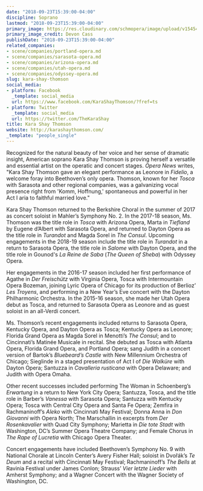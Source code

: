 ```yaml
---
date: "2018-09-23T15:39:00-04:00"
discipline: Soprano
lastmod: "2018-09-23T15:39:00-04:00"
primary_image: https://res.cloudinary.com/schmopera/image/upload/v1545409169/media/webhook-uploads/1537731298274/Press_Photo.jpg.jpg
primary_image_credit: Devon Cass
publishDate: "2018-09-23T15:39:00-04:00"
related_companies:
- scene/companies/portland-opera.md
- scene/companies/sarasota-opera.md
- scene/companies/arizona-opera.md
- scene/companies/utah-opera.md
- scene/companies/odyssey-opera.md
slug: kara-shay-thomson
social_media:
- platform: Facebook
  _template: social_media
  url: https://www.facebook.com/KaraShayThomson/?fref=ts
- platform: Twitter
  _template: social_media
  url: https://twitter.com/TheKaraShay
title: Kara Shay Thomson
website: http://karashaythomson.com/
_template: "people_single"
---
```


Recognized for the natural beauty of her voice and her sense of dramatic insight, American soprano Kara Shay Thomson is proving herself a versatile and essential artist on the operatic and concert stages. *Opera News* writes, "Kara Shay Thomson gave an elegant performance as Leonore in *Fidelio*, a welcome foray into Beethoven’s only opera. Thomson, known for her *Tosca* with Sarasota and other regional companies, was a galvanizing vocal presence right from 'Komm, Hoffnung,' spontaneous and powerful in her Act I aria to faithful married love." 

Kara Shay Thomson returned to the Berkshire Choral in the summer of 2017 as concert soloist in Mahler’s Symphony No. 2. In the 2017-18 season, Ms. Thomson was the title role in *Tosca* with Arizona Opera, Marta in *Tiefland* by Eugene d’Albert with Sarasota Opera, and returned to Dayton Opera as the title role in *Turandot* and Magda Sorel in *The Consul*. Upcoming engagements in the 2018-19 season include the title role in *Turandot* in a return to Sarasota Opera, the title role in *Salome* with Dayton Opera, and the title role in Gounod's *La Reine de Saba* (*The Queen of Sheba*) with Odyssey Opera. 

Her engagements in the 2016-17 season included her first performance of Agathe in *Der Freischütz* with Virginia Opera, Tosca with Intermountain Opera Bozeman, joining Lyric Opera of Chicago for its production of Berlioz’ *Les Troyens*, and performing in a New Year’s Eve concert with the Dayton Philharmonic Orchestra. In the 2015-16 season, she made her Utah Opera debut as Tosca, and returned to Sarasota Opera as Leonore and as guest soloist in an all-Verdi concert.

Ms. Thomson’s recent engagements included returns to Sarasota Opera, Kentucky Opera, and Dayton Opera as Tosca; Kentucky Opera as Leonore; Florida Grand Opera as Magda Sorel in Menotti’s *The Consul*; and to Cincinnati’s Matinée Musicale in recital. She debuted as Tosca with Atlanta Opera, Florida Grand Opera, and Portland Opera; sang Judith in a concert version of Bartok’s *Bluebeard’s Castle* with New Millennium Orchestra of Chicago; Sieglinde in a staged presentation of Act I of *Die Walküre* with Dayton Opera; Santuzza in *Cavalleria rusticana* with Opera Delaware; and Judith with Opera Omaha.  

Other recent successes included performing The Woman in Schoenberg’s *Erwartung* in a return to New York City Opera; Santuzza, Tosca, and the title role in Barber’s *Vanessa* with Sarasota Opera; Santuzza with Kentucky Opera; Tosca with Central City Opera and Santa Fe Opera; Zemfira in Rachmaninoff’s *Aleko* with Cincinnati May Festival; Donna Anna in *Don Giovanni* with Opera North; The Marschallin in excerpts from *Der Rosenkavalier* with Quad City Symphony; Marietta in *Die tote Stadt* with Washington, DC’s Summer Opera Theatre Company; and Female Chorus in *The Rape of Lucretia* with Chicago Opera Theater.  

Concert engagements have included Beethoven’s Symphony No. 9 with National Chorale at Lincoln Center’s Avery Fisher Hall; soloist in Dvořák’s *Te Deum* and a recital with Cincinnati May Festival; Rachmaninoff’s *The Bells* at Ravinia Festival under James Conlon; Strauss’ *Vier letzte Lieder* with Amherst Symphony; and a Wagner Concert with the Wagner Society of Washington, DC.
